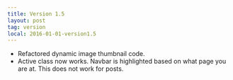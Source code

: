 ```yaml
---
title: Version 1.5
layout: post
tag: version
local: 2016-01-01-version1.5
---
```

<ul>
	<li>Refactored dynamic image thumbnail code.</li>
	<li>Active class now works. Navbar is highlighted based on what page you are at. This does not work for posts.</li>
</ul>
